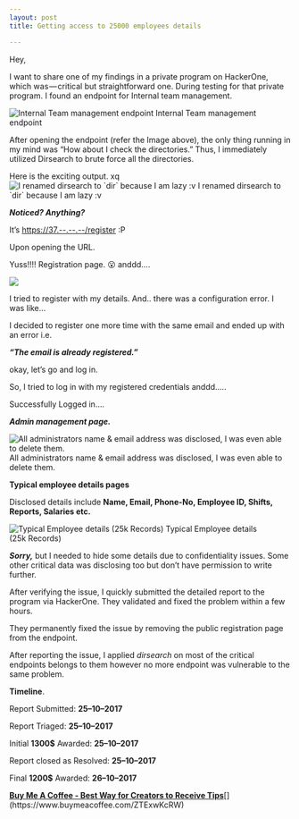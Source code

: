 ```yaml
---
layout: post
title: Getting access to 25000 employees details

---
```


Hey,

I want to share one of my findings in a private program on HackerOne, which was — critical but straightforward one. During testing for that private program. I found an endpoint for Internal team management.

![Internal Team management endpoint](https://cdn-images-1.medium.com/max/800/1*gaorKvd3BUxEl0nxbvCK9Q.png)
Internal Team management endpoint

After opening the endpoint (refer the Image above), the only thing running in my mind was “How about I check the directories.” Thus, I immediately utilized Dirsearch to brute force all the directories.

Here is the exciting output.
xq
![I renamed dirsearch to \`dir\` because I am lazy :v](https://cdn-images-1.medium.com/max/800/1*qLcRlf4A_IQIWz7Qth1Xdw.png)
I renamed dirsearch to \`dir\` because I am lazy :v

**_Noticed? Anything?_**

It’s [https://37.--.--.--/register](http://s2.quickmeme.com/img/c5/c595586b491836bb2135fb603c2f4e5997ce0e2f8e41c30a81af650f568eaff8.jpg) :P

Upon opening the URL.

Yuss!!!! Registration page. 😮 anddd….

![](https://cdn-images-1.medium.com/max/800/1*SsXM8Vo5Wpip7hiaqVr-iw.png)

I tried to register with my details. And.. there was a configuration error. I was like…

I decided to register one more time with the same email and ended up with an error i.e.

**_“The email is already registered.”_**

okay, let’s go and log in.

So, I tried to log in with my registered credentials anddd…..

Successfully Logged in….

**_Admin management page._**

![All administrators name & email address was disclosed, I was even able to delete them.](https://cdn-images-1.medium.com/max/800/1*7tBKZpxAIOxG5wyUIDIGtg.png)
All administrators name & email address was disclosed, I was even able to delete them.

**Typical employee details pages**

Disclosed details include **Name, Email, Phone-No, Employee ID, Shifts, Reports, Salaries etc.**

![Typical Employee details (25k Records)](https://cdn-images-1.medium.com/max/800/1*AgTMv_sZ3X9ffgKF9pCP0Q.png)
Typical Employee details (25k Records)

**_Sorry,_** but I needed to hide some details due to confidentiality issues. Some other critical data was disclosing too but don’t have permission to write further.

After verifying the issue, I quickly submitted the detailed report to the program via HackerOne. They validated and fixed the problem within a few hours.

They permanently fixed the issue by removing the public registration page from the endpoint.

After reporting the issue, I applied _dirsearch_ on most of the critical endpoints belongs to them however no more endpoint was vulnerable to the same problem.

**Timeline**.

Report Submitted: **25–10–2017**

Report Triaged: **25–10–2017**

Initial **1300$** Awarded: **25–10–2017**

Report closed as Resolved: **25–10–2017**

Final **1200$** Awarded: **26–10–2017**


[**Buy Me A Coffee - Best Way for Creators to Receive Tips**](https://www.buymeacoffee.com/ZTExwKcRW "https://www.buymeacoffee.com/ZTExwKcRW")[](https://www.buymeacoffee.com/ZTExwKcRW)
